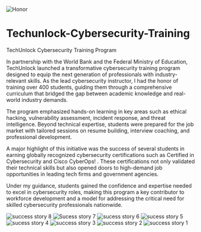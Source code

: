 ![Honor](https://github.com/user-attachments/assets/3def1264-e465-4922-8002-e128255886a2)
# Techunlock-Cybersecurity-Training

TechUnlock Cybersecurity Training Program

In partnership with the World Bank and the Federal Ministry of Education, TechUnlock launched a transformative cybersecurity training program designed to equip the next generation of professionals with industry-relevant skills. As the lead cybersecurity instructor, I had the honor of training over 400 students, guiding them through a comprehensive curriculum that bridged the gap between academic knowledge and real-world industry demands.

The program emphasized hands-on learning in key areas such as ethical hacking, vulnerability assessment, incident response, and threat intelligence. Beyond technical expertise, students were prepared for the job market with tailored sessions on resume building, interview coaching, and professional development.

A major highlight of this initiative was the success of several students in earning globally recognized cybersecurity certifications such as Certified in Cybersecurity and Cisco CyberOps!
. These certifications not only validated their technical skills but also opened doors to high-demand job opportunities in leading tech firms and government agencies.

Under my guidance, students gained the confidence and expertise needed to excel in cybersecurity roles, making this program a key contributor to workforce development and a model for addressing the critical need for skilled cybersecurity professionals nationwide.

![success story 8](https://github.com/user-attachments/assets/625b0b4d-8259-4415-bb1a-049e3713c114)
![Sucess story 7](https://github.com/user-attachments/assets/44f08652-3d3d-4c6b-a931-a9dbd5d2e027)
![sucess story 6](https://github.com/user-attachments/assets/f5853320-69cd-4948-8f58-e2d6ef5794bb)
![sucess story 5](https://github.com/user-attachments/assets/ebfa2e6c-a9b8-47ec-9c75-0d2993ab5570)
![sucess story 4](https://github.com/user-attachments/assets/eebdd71c-2aaf-40ca-86fa-9ce6c8af61a2)
![success story 3](https://github.com/user-attachments/assets/e02c296f-79ae-427d-8f85-f33ee87654a0)
![success story 2](https://github.com/user-attachments/assets/ee7b9b18-7941-468d-a9bd-cfc3cc74284c)
![success story 1](https://github.com/user-attachments/assets/32ed7f19-e4a4-49ab-a5a2-b52443f998b5)
